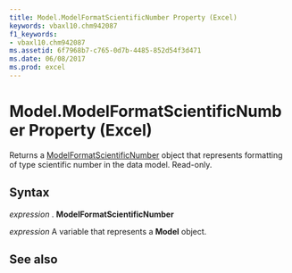 ```yaml
---
title: Model.ModelFormatScientificNumber Property (Excel)
keywords: vbaxl10.chm942087
f1_keywords:
- vbaxl10.chm942087
ms.assetid: 6f7968b7-c765-0d7b-4485-852d54f3d471
ms.date: 06/08/2017
ms.prod: excel
---
```



# Model.ModelFormatScientificNumber Property (Excel)

Returns a [ModelFormatScientificNumber](Excel.modelformatscientificnumber.md) object that represents formatting of type scientific number in the data model. Read-only.


## Syntax

 _expression_ . **ModelFormatScientificNumber**

 _expression_ A variable that represents a **Model** object.


## See also



